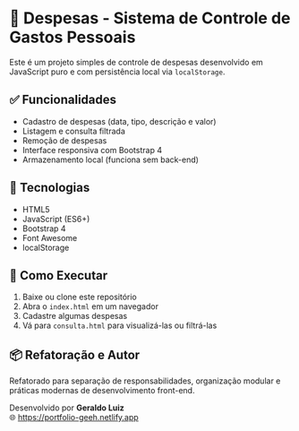 
# 💸 Despesas - Sistema de Controle de Gastos Pessoais

Este é um projeto simples de controle de despesas desenvolvido em JavaScript puro e com persistência local via `localStorage`.


## ✅ Funcionalidades

- Cadastro de despesas (data, tipo, descrição e valor)
- Listagem e consulta filtrada
- Remoção de despesas
- Interface responsiva com Bootstrap 4
- Armazenamento local (funciona sem back-end)

## 🧠 Tecnologias

- HTML5
- JavaScript (ES6+)
- Bootstrap 4
- Font Awesome
- localStorage


## 🚀 Como Executar

1. Baixe ou clone este repositório
2. Abra o `index.html` em um navegador
3. Cadastre algumas despesas
4. Vá para `consulta.html` para visualizá-las ou filtrá-las


## 📦 Refatoração e Autor 

Refatorado para separação de responsabilidades, organização modular e práticas modernas de desenvolvimento front-end.

Desenvolvido por **Geraldo Luiz**  
🌐 https://portfolio-geeh.netlify.app
